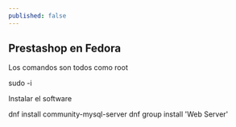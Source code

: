 ```yaml
---
published: false
---
```

## Prestashop en Fedora

Los comandos son todos como root

sudo -i

Instalar el software

dnf install community-mysql-server
dnf group install 'Web Server'

